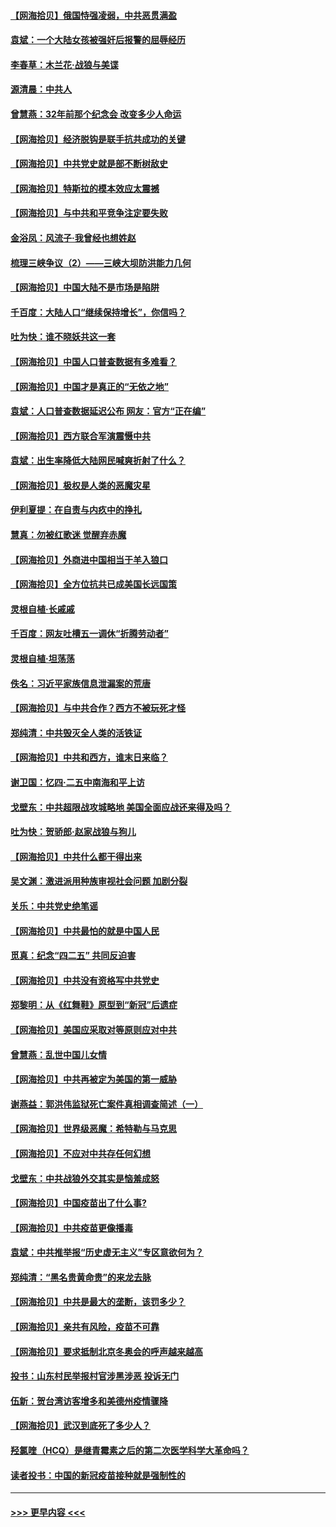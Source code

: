 #### [【网海拾贝】俄国恃强凌弱，中共恶贯满盈](../pages/nsc993/n12936626.md?t=05110452) 
#### [袁斌：一个大陆女孩被强奸后报警的屈辱经历](../pages/nsc993/n12936547.md?t=05110452) 
#### [李春草：木兰花·战狼与美谍](../pages/nsc993/n12935995.md?t=05110452) 
#### [源清晨：中共人](../pages/nsc993/n12935589.md?t=05110452) 
#### [曾慧燕：32年前那个纪念会 改变多少人命运](../pages/nsc993/n12934233.md?t=05110452) 
#### [【网海拾贝】经济脱钩是联手抗共成功的关键](../pages/nsc993/n12934176.md?t=05110452) 
#### [【网海拾贝】中共党史就是部不断树敌史](../pages/nsc993/n12932844.md?t=05110452) 
#### [【网海拾贝】特斯拉的模本效应太震撼](../pages/nsc993/n12925626.md?t=05110452) 
#### [【网海拾贝】与中共和平竞争注定要失败](../pages/nsc993/n12923326.md?t=05110452) 
#### [金浴凤：风流子‧我曾经也想姓赵](../pages/nsc993/n12920911.md?t=05110452) 
#### [梳理三峡争议（2）——三峡大坝防洪能力几何](../pages/nsc993/n12920173.md?t=05110452) 
#### [【网海拾贝】中国大陆不是市场是陷阱](../pages/nsc993/n12920143.md?t=05110452) 
#### [千百度：大陆人口“继续保持增长”，你信吗？](../pages/nsc993/n12918946.md?t=05110452) 
#### [吐为快：谁不晓妖共这一套](../pages/nsc993/n12918941.md?t=05110452) 
#### [【网海拾贝】中国人口普查数据有多难看？](../pages/nsc993/n12917822.md?t=05110452) 
#### [【网海拾贝】中国才是真正的“无依之地”](../pages/nsc993/n12915845.md?t=05110452) 
#### [袁斌：人口普查数据延迟公布 网友：官方“正在编”](../pages/nsc993/n12915748.md?t=05110452) 
#### [【网海拾贝】西方联合军演震慑中共](../pages/nsc993/n12913466.md?t=05110452) 
#### [袁斌：出生率降低大陆网民喊爽折射了什么？](../pages/nsc993/n12913365.md?t=05110452) 
#### [【网海拾贝】极权是人类的恶魔灾星](../pages/nsc993/n12910697.md?t=05110452) 
#### [伊利夏提：在自责与内疚中的挣扎](../pages/nsc993/n12910493.md?t=05110452) 
#### [慧真：勿被红歌迷 觉醒弃赤魔](../pages/nsc993/n12910485.md?t=05110452) 
#### [【网海拾贝】外商进中国相当于羊入狼口](../pages/nsc993/n12908274.md?t=05110452) 
#### [【网海拾贝】全方位抗共已成美国长远国策](../pages/nsc993/n12906878.md?t=05110452) 
#### [灵根自植‧长戚戚](../pages/nsc993/n12905585.md?t=05110452) 
#### [千百度：网友吐槽五一调休“折腾劳动者”](../pages/nsc993/n12905934.md?t=05110452) 
#### [灵根自植‧坦荡荡](../pages/nsc993/n12905562.md?t=05110452) 
#### [佚名：习近平家族信息泄漏案的荒唐](../pages/nsc993/n12904705.md?t=05110452) 
#### [【网海拾贝】与中共合作？西方不被玩死才怪](../pages/nsc993/n12903873.md?t=05110452) 
#### [郑纯清：中共毁灭全人类的活铁证](../pages/nsc993/n12903785.md?t=05110452) 
#### [【网海拾贝】中共和西方，谁末日来临？](../pages/nsc993/n12903482.md?t=05110452) 
#### [谢卫国：忆四‧二五中南海和平上访](../pages/nsc993/n12902192.md?t=05110452) 
#### [戈壁东：中共超限战攻城略地 美国全面应战还来得及吗？](../pages/nsc993/n12902297.md?t=05110452) 
#### [吐为快：贺骄郎‧赵家战狼与狗儿](../pages/nsc993/n12902280.md?t=05110452) 
#### [【网海拾贝】中共什么都干得出来](../pages/nsc993/n12897500.md?t=05110452) 
#### [吴文渊：激进派用种族审视社会问题 加剧分裂](../pages/nsc993/n12893881.md?t=05110452) 
#### [关乐：中共党史绝笔谣](../pages/nsc993/n12897270.md?t=05110452) 
#### [【网海拾贝】中共最怕的就是中国人民](../pages/nsc993/n12894705.md?t=05110452) 
#### [觅真：纪念“四二五” 共同反迫害](../pages/nsc993/n12894553.md?t=05110452) 
#### [【网海拾贝】中共没有资格写中共党史](../pages/nsc993/n12892231.md?t=05110452) 
#### [郑黎明：从《红舞鞋》原型到“新冠”后遗症](../pages/nsc993/n12890469.md?t=05110452) 
#### [【网海拾贝】美国应采取对等原则应对中共](../pages/nsc993/n12889176.md?t=05110452) 
#### [曾慧燕：乱世中国儿女情](../pages/nsc993/n12887931.md?t=05110452) 
#### [【网海拾贝】中共再被定为美国的第一威胁](../pages/nsc993/n12887580.md?t=05110452) 
#### [谢燕益：郭洪伟监狱死亡案件真相调查简述（一）](../pages/nsc993/n12885648.md?t=05110452) 
#### [【网海拾贝】世界级恶魔：希特勒与马克思](../pages/nsc993/n12884062.md?t=05110452) 
#### [【网海拾贝】不应对中共存任何幻想](../pages/nsc993/n12881460.md?t=05110452) 
#### [戈壁东：中共战狼外交其实是恼羞成怒](../pages/nsc993/n12880392.md?t=05110452) 
#### [【网海拾贝】中国疫苗出了什么事?](../pages/nsc993/n12879124.md?t=05110452) 
#### [【网海拾贝】中共疫苗更像播毒](../pages/nsc993/n12876631.md?t=05110452) 
#### [袁斌：中共推举报“历史虚无主义”专区意欲何为？](../pages/nsc993/n12876530.md?t=05110452) 
#### [郑纯清：“黑名贵黄命贵”的来龙去脉](../pages/nsc993/n12875589.md?t=05110452) 
#### [【网海拾贝】中共是最大的垄断，该罚多少？](../pages/nsc993/n12874006.md?t=05110452) 
#### [【网海拾贝】亲共有风险，疫苗不可靠](../pages/nsc993/n12872224.md?t=05110452) 
#### [【网海拾贝】要求抵制北京冬奥会的呼声越来越高](../pages/nsc993/n12868962.md?t=05110452) 
#### [投书：山东村民举报村官涉黑涉恶 投诉无门](../pages/nsc993/n12869726.md?t=05110452) 
#### [伍新：贺台湾访客增多和美德州疫情骤降](../pages/nsc993/n12865651.md?t=05110452) 
#### [【网海拾贝】武汉到底死了多少人？](../pages/nsc993/n12863707.md?t=05110452) 
#### [羟氯喹（HCQ）是继青霉素之后的第二次医学科学大革命吗？](../pages/nsc993/n12638564.md?t=05110452) 
#### [读者投书：中国的新冠疫苗接种就是强制性的](../pages/nsc993/n12859932.md?t=05110452) 

----
#### [ >>> 更早内容 <<< ](../indexes/nsc993-earlier.md)
